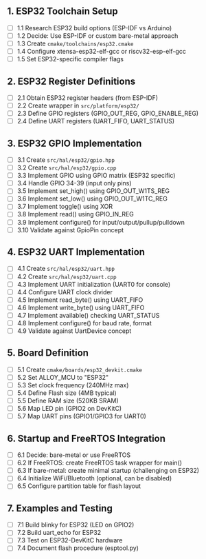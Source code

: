 ## 1. ESP32 Toolchain Setup

- [ ] 1.1 Research ESP32 build options (ESP-IDF vs Arduino)
- [ ] 1.2 Decide: Use ESP-IDF or custom bare-metal approach
- [ ] 1.3 Create `cmake/toolchains/esp32.cmake`
- [ ] 1.4 Configure xtensa-esp32-elf-gcc or riscv32-esp-elf-gcc
- [ ] 1.5 Set ESP32-specific compiler flags

## 2. ESP32 Register Definitions

- [ ] 2.1 Obtain ESP32 register headers (from ESP-IDF)
- [ ] 2.2 Create wrapper in `src/platform/esp32/`
- [ ] 2.3 Define GPIO registers (GPIO_OUT_REG, GPIO_ENABLE_REG)
- [ ] 2.4 Define UART registers (UART_FIFO, UART_STATUS)

## 3. ESP32 GPIO Implementation

- [ ] 3.1 Create `src/hal/esp32/gpio.hpp`
- [ ] 3.2 Create `src/hal/esp32/gpio.cpp`
- [ ] 3.3 Implement GPIO using GPIO matrix (ESP32 specific)
- [ ] 3.4 Handle GPIO 34-39 (input only pins)
- [ ] 3.5 Implement set_high() using GPIO_OUT_W1TS_REG
- [ ] 3.6 Implement set_low() using GPIO_OUT_W1TC_REG
- [ ] 3.7 Implement toggle() using XOR
- [ ] 3.8 Implement read() using GPIO_IN_REG
- [ ] 3.9 Implement configure() for input/output/pullup/pulldown
- [ ] 3.10 Validate against GpioPin concept

## 4. ESP32 UART Implementation

- [ ] 4.1 Create `src/hal/esp32/uart.hpp`
- [ ] 4.2 Create `src/hal/esp32/uart.cpp`
- [ ] 4.3 Implement UART initialization (UART0 for console)
- [ ] 4.4 Configure UART clock divider
- [ ] 4.5 Implement read_byte() using UART_FIFO
- [ ] 4.6 Implement write_byte() using UART_FIFO
- [ ] 4.7 Implement available() checking UART_STATUS
- [ ] 4.8 Implement configure() for baud rate, format
- [ ] 4.9 Validate against UartDevice concept

## 5. Board Definition

- [ ] 5.1 Create `cmake/boards/esp32_devkit.cmake`
- [ ] 5.2 Set ALLOY_MCU to "ESP32"
- [ ] 5.3 Set clock frequency (240MHz max)
- [ ] 5.4 Define Flash size (4MB typical)
- [ ] 5.5 Define RAM size (520KB SRAM)
- [ ] 5.6 Map LED pin (GPIO2 on DevKitC)
- [ ] 5.7 Map UART pins (GPIO1/GPIO3 for UART0)

## 6. Startup and FreeRTOS Integration

- [ ] 6.1 Decide: bare-metal or use FreeRTOS
- [ ] 6.2 If FreeRTOS: create FreeRTOS task wrapper for main()
- [ ] 6.3 If bare-metal: create minimal startup (challenging on ESP32)
- [ ] 6.4 Initialize WiFi/Bluetooth (optional, can be disabled)
- [ ] 6.5 Configure partition table for flash layout

## 7. Examples and Testing

- [ ] 7.1 Build blinky for ESP32 (LED on GPIO2)
- [ ] 7.2 Build uart_echo for ESP32
- [ ] 7.3 Test on ESP32-DevKitC hardware
- [ ] 7.4 Document flash procedure (esptool.py)
